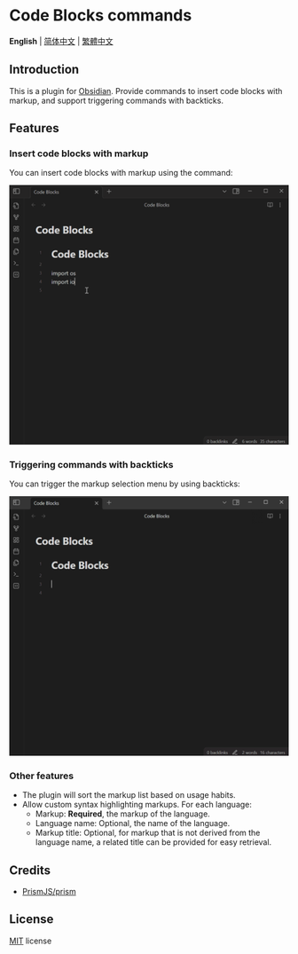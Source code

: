 # Code Blocks commands

**English** | [简体中文](./README-zh_CN.md) | [繁體中文](./README-zh_TW.md)

## Introduction

This is a plugin for [Obsidian](https://obsidian.md). Provide commands to insert code blocks with markup, and support triggering commands with backticks.

## Features

### Insert code blocks with markup

You can insert code blocks with markup using the command:

![list-languages](./images/list-languages.gif)

### Triggering commands with backticks

You can trigger the markup selection menu by using backticks:

![trigger-suggestions](./images/trigger-suggestions.gif)

### Other features

- The plugin will sort the markup list based on usage habits.
- Allow custom syntax highlighting markups. For each language:
  - Markup: **Required**, the markup of the language.
  - Language name: Optional, the name of the language.
  - Markup title: Optional, for markup that is not derived from the language name, a related title can be provided for easy retrieval.

## Credits

- [PrismJS/prism](https://github.com/PrismJS/prism)

## License

[MIT](/LICENSE) license
